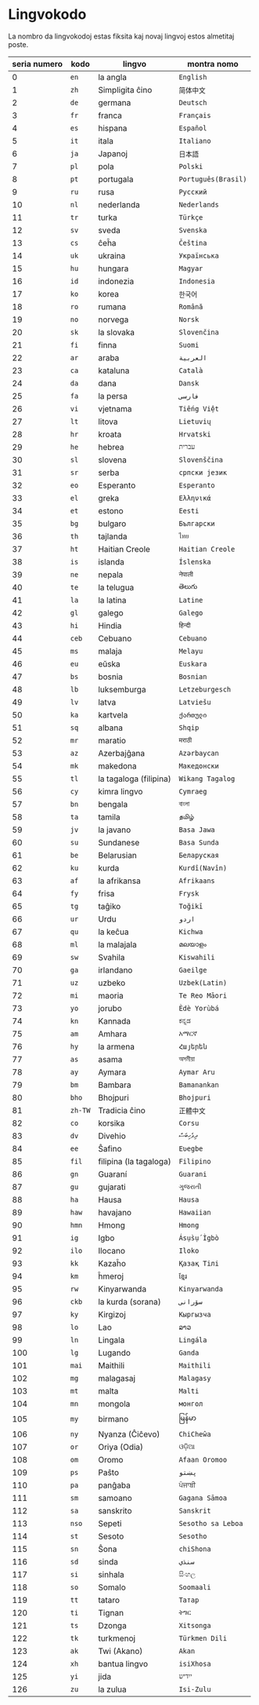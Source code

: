 # Lingvokodo

La nombro da lingvokodoj estas fiksita kaj novaj lingvoj estos almetitaj poste.

| seria numero | kodo | lingvo | montra nomo |
| - | - | - | - |
| 0 | `en` | la angla | `English` |
| 1 | `zh` | Simpligita ĉino | `简体中文` |
| 2 | `de` | germana | `Deutsch` |
| 3 | `fr` | franca | `Français` |
| 4 | `es` | hispana | `Español` |
| 5 | `it` | itala | `Italiano` |
| 6 | `ja` | Japanoj | `日本語` |
| 7 | `pl` | pola | `Polski` |
| 8 | `pt` | portugala | `Português(Brasil)` |
| 9 | `ru` | rusa | `Русский` |
| 10 | `nl` | nederlanda | `Nederlands` |
| 11 | `tr` | turka | `Türkçe` |
| 12 | `sv` | sveda | `Svenska` |
| 13 | `cs` | ĉeĥa | `Čeština` |
| 14 | `uk` | ukraina | `Українська` |
| 15 | `hu` | hungara | `Magyar` |
| 16 | `id` | indonezia | `Indonesia` |
| 17 | `ko` | korea | `한국어` |
| 18 | `ro` | rumana | `Română` |
| 19 | `no` | norvega | `Norsk` |
| 20 | `sk` | la slovaka | `Slovenčina` |
| 21 | `fi` | finna | `Suomi` |
| 22 | `ar` | araba | `العربية` |
| 23 | `ca` | kataluna | `Català` |
| 24 | `da` | dana | `Dansk` |
| 25 | `fa` | la persa | `فارسی` |
| 26 | `vi` | vjetnama | `Tiếng Việt` |
| 27 | `lt` | litova | `Lietuvių` |
| 28 | `hr` | kroata | `Hrvatski` |
| 29 | `he` | hebrea | `עברית` |
| 30 | `sl` | slovena | `Slovenščina` |
| 31 | `sr` | serba | `српски језик` |
| 32 | `eo` | Esperanto | `Esperanto` |
| 33 | `el` | greka | `Ελληνικά` |
| 34 | `et` | estono | `Eesti` |
| 35 | `bg` | bulgaro | `Български` |
| 36 | `th` | tajlanda | `ไทย` |
| 37 | `ht` | Haitian Creole | `Haitian Creole` |
| 38 | `is` | islanda | `Íslenska` |
| 39 | `ne` | nepala | `नेपाली` |
| 40 | `te` | la telugua | `తెలుగు` |
| 41 | `la` | la latina | `Latine` |
| 42 | `gl` | galego | `Galego` |
| 43 | `hi` | Hindia | `हिन्दी` |
| 44 | `ceb` | Cebuano | `Cebuano` |
| 45 | `ms` | malaja | `Melayu` |
| 46 | `eu` | eŭska | `Euskara` |
| 47 | `bs` | bosnia | `Bosnian` |
| 48 | `lb` | luksemburga | `Letzeburgesch` |
| 49 | `lv` | latva | `Latviešu` |
| 50 | `ka` | kartvela | `ქართული` |
| 51 | `sq` | albana | `Shqip` |
| 52 | `mr` | maratio | `मराठी` |
| 53 | `az` | Azerbajĝana | `Azərbaycan` |
| 54 | `mk` | makedona | `Македонски` |
| 55 | `tl` | la tagaloga (filipina) | `Wikang Tagalog` |
| 56 | `cy` | kimra lingvo | `Cymraeg` |
| 57 | `bn` | bengala | `বাংলা` |
| 58 | `ta` | tamila | `தமிழ்` |
| 59 | `jv` | la javano | `Basa Jawa` |
| 60 | `su` | Sundanese | `Basa Sunda` |
| 61 | `be` | Belarusian | `Беларуская` |
| 62 | `ku` | kurda | `Kurdî(Navîn)` |
| 63 | `af` | la afrikansa | `Afrikaans` |
| 64 | `fy` | frisa | `Frysk` |
| 65 | `tg` | taĝiko | `Toğikī` |
| 66 | `ur` | Urdu | `اردو` |
| 67 | `qu` | la keĉua | `Kichwa` |
| 68 | `ml` | la malajala | `മലയാളം` |
| 69 | `sw` | Svahila | `Kiswahili` |
| 70 | `ga` | irlandano | `Gaeilge` |
| 71 | `uz` | uzbeko | `Uzbek(Latin)` |
| 72 | `mi` | maoria | `Te Reo Māori` |
| 73 | `yo` | jorubo | `Èdè Yorùbá` |
| 74 | `kn` | Kannada | `ಕನ್ನಡ` |
| 75 | `am` | Amhara | `አማርኛ` |
| 76 | `hy` | la armena | `Հայերեն` |
| 77 | `as` | asama | `অসমীয়া` |
| 78 | `ay` | Aymara | `Aymar Aru` |
| 79 | `bm` | Bambara | `Bamanankan` |
| 80 | `bho` | Bhojpuri | `Bhojpuri` |
| 81 | `zh-TW` | Tradicia ĉino | `正體中文` |
| 82 | `co` | korsika | `Corsu` |
| 83 | `dv` | Divehio | `ދިވެހިބަސް` |
| 84 | `ee` | Ŝafino | `Eʋegbe` |
| 85 | `fil` | filipina (la tagaloga) | `Filipino` |
| 86 | `gn` | Guaraní | `Guarani` |
| 87 | `gu` | gujarati | `ગુજરાતી` |
| 88 | `ha` | Hausa | `Hausa` |
| 89 | `haw` | havajano | `Hawaiian` |
| 90 | `hmn` | Hmong | `Hmong` |
| 91 | `ig` | Igbo | `Ásụ̀sụ́ Ìgbò` |
| 92 | `ilo` | Ilocano | `Iloko` |
| 93 | `kk` | Kazaĥo | `Қазақ Тілі` |
| 94 | `km` | ĥmeroj | `ខ្មែរ` |
| 95 | `rw` | Kinyarwanda | `Kinyarwanda` |
| 96 | `ckb` | la kurda (sorana) | `سۆرانی` |
| 97 | `ky` | Kirgizoj | `Кыргызча` |
| 98 | `lo` | Lao | `ລາວ` |
| 99 | `ln` | Lingala | `Lingála` |
| 100 | `lg` | Lugando | `Ganda` |
| 101 | `mai` | Maithili | `Maithili` |
| 102 | `mg` | malagasaj | `Malagasy` |
| 103 | `mt` | malta | `Malti` |
| 104 | `mn` | mongola | `монгол` |
| 105 | `my` | birmano | `မြန်မာ` |
| 106 | `ny` | Nyanza (Ĉiĉevo) | `ChiCheŵa` |
| 107 | `or` | Oriya (Odia) | `ଓଡ଼ିଆ` |
| 108 | `om` | Oromo | `Afaan Oromoo` |
| 109 | `ps` | Paŝto | `پښتو` |
| 110 | `pa` | panĝaba | `ਪੰਜਾਬੀ` |
| 111 | `sm` | samoano | `Gagana Sāmoa` |
| 112 | `sa` | sanskrito | `Sanskrit` |
| 113 | `nso` | Sepeti | `Sesotho sa Leboa` |
| 114 | `st` | Sesoto | `Sesotho` |
| 115 | `sn` | Ŝona | `chiShona` |
| 116 | `sd` | sinda | `سنڌي` |
| 117 | `si` | sinhala | `සිංහල` |
| 118 | `so` | Somalo | `Soomaali` |
| 119 | `tt` | tataro | `Татар` |
| 120 | `ti` | Tignan | `ትግር` |
| 121 | `ts` | Dzonga | `Xitsonga` |
| 122 | `tk` | turkmenoj | `Türkmen Dili` |
| 123 | `ak` | Twi (Akano) | `Akan` |
| 124 | `xh` | bantua lingvo | `isiXhosa` |
| 125 | `yi` | jida | `ייִדיש` |
| 126 | `zu` | la zulua | `Isi-Zulu` |